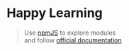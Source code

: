 # Happy Learning

> Use [npmJS](https://www.npmjs.com/) to explore modules  
> and follow [official documentation](https://nodejs.org/dist/latest-v16.x/docs/api/)  

